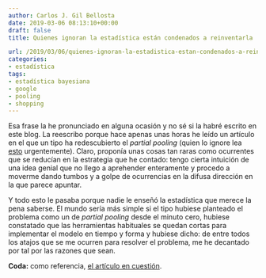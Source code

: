 ```yaml
---
author: Carlos J. Gil Bellosta
date: 2019-03-06 08:13:10+00:00
draft: false
title: Quienes ignoran la estadística están condenados a reinventarla

url: /2019/03/06/quienes-ignoran-la-estadistica-estan-condenados-a-reinventarla/
categories:
- estadística
tags:
- estadística bayesiana
- google
- pooling
- shopping
---
```


Esa frase la he pronunciado en alguna ocasión y no sé si la habré escrito en este blog. La reescribo porque hace apenas unas horas he leído un artículo en el que un tipo ha redescubierto el _partial pooling_ (quien lo ignore lea [esto](https://muestrear-no-es-pecado.netlify.com/2019/02/03/partial-pooling/) urgentemente). Claro, proponía unas cosas tan raras como ocurrentes que se reducían en la estrategia que he contado: tengo cierta intuición de una idea genial que no llego a aprehender enteramente y procedo a moverme dando tumbos y a golpe de ocurrencias en la difusa dirección en la que parece apuntar.

Y todo esto le pasaba porque nadie le enseñó la estadística que merece la pena saberse. El mundo sería más simple si el tipo hubiese planteado el problema como un de _partial pooling_ desde el minuto cero, hubiese constatado que las herramientas habituales se quedan cortas para implementar el modelo en tiempo y forma y hubiese dicho: de entre todos los atajos que se me ocurren para resolver el problema, me he decantado por tal por las razones que sean.

**Coda:** como referencia, [el artículo en cuestión](https://essay.utwente.nl/68018/1/Veurink_MA_EEMCS.pdf).